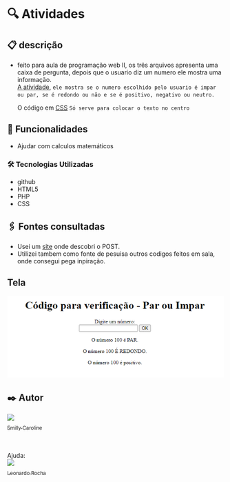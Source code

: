 # 🔍 Atividades

## 📋 descrição
- feito para aula de programação web II, os três arquivos apresenta uma caixa de pergunta, depois que o usuario diz um numero ele mostra uma informação. <br>
    [A atividade](https://github.com/emillycaaroline/Atividades/blob/main/atv1.php), `ele mostra se o numero escolhido pelo usuario é impar ou par, se é redondo ou não e se é positivo, negativo ou neutro. `<br>

    O código em [CSS](https://github.com/emillycaaroline/Atividades/blob/main/style.css) `Só serve para colocar o texto no centro`
   
## 🔧 Funcionalidades

- Ajudar com calculos matemáticos

### 🛠️ Tecnologias Utilizadas
    
   - github  
   - HTML5 
   - PHP  
   - CSS


## 🖇️ Fontes consultadas
- Usei um [site](https://www.php.net/manual/pt_BR/tutorial.forms.php) onde descobri o POST.
- Utilizei tambem como fonte de pesuisa outros codigos feitos em sala, onde consegui pega inpiração.

## Tela
![img](imgg/img.png)

## ✒️ Autor

[<img loading="lazy" src="https://avatars.githubusercontent.com/u/127847857?v=4" width=115><br><sub>Emilly Caroline </sub>](https://github.com/emillycaaroline)<br><br><br>

Ajuda: <br>
[<img loading="lazy" src="https://avatars.githubusercontent.com/u/86802310?v=4" width=115><br><sub>Leonardo Rocha </sub>](https://github.com/LeonardoRochaMarista) <br>
